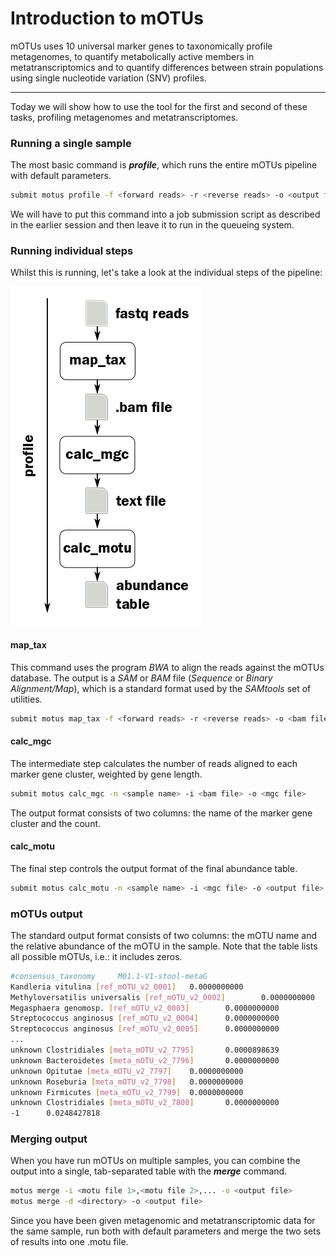 # Introduction to mOTUs
mOTUs uses 10 universal marker genes to taxonomically profile metagenomes, to quantify metabolically active members in metatranscriptomics and to quantify differences between strain populations using single nucleotide variation (SNV) profiles.

---

Today we will show how to use the tool for the first and second of these tasks, profiling metagenomes and metatranscriptomes.

### Running a single sample
The most basic command is ***profile***, which runs the entire mOTUs pipeline with default parameters.
```bash
submit motus profile -f <forward reads> -r <reverse reads> -o <output file> -t 12
```
We will have to put this command into a job submission script as described in the earlier session and then leave it to run in the queueing system.

### Running individual steps
Whilst this is running, let's take a look at the individual steps of the pipeline:

![motus_profile](/images/motus_profile.png)

#### map_tax
This command uses the program *BWA* to align the reads against the mOTUs database. The output is a *SAM* or *BAM* file (*Sequence* or *Binary Alignment/Map*), which is a standard format used by the *SAMtools* set of utilities.
```bash
submit motus map_tax -f <forward reads> -r <reverse reads> -o <bam file> -b -t 12
```

#### calc_mgc
The intermediate step calculates the number of reads aligned to each marker gene cluster, weighted by gene length.
```bash
submit motus calc_mgc -n <sample name> -i <bam file> -o <mgc file>
```
The output format consists of two columns: the name of the marker gene cluster and the count.

#### calc_motu
The final step controls the output format of the final abundance table.
```bash
submit motus calc_motu -n <sample name> -i <mgc file> -o <output file>
```

### mOTUs output
The standard output format consists of two columns: the mOTU name and the relative abundance of the mOTU in the sample. Note that the table lists all possible mOTUs, i.e.: it includes zeros.
```bash
#consensus_taxonomy     M01.1-V1-stool-metaG
Kandleria vitulina [ref_mOTU_v2_0001]   0.0000000000
Methyloversatilis universalis [ref_mOTU_v2_0002]        0.0000000000
Megasphaera genomosp. [ref_mOTU_v2_0003]        0.0000000000
Streptococcus anginosus [ref_mOTU_v2_0004]      0.0000000000
Streptococcus anginosus [ref_mOTU_v2_0005]      0.0000000000
...
unknown Clostridiales [meta_mOTU_v2_7795]       0.0000898639
unknown Bacteroidetes [meta_mOTU_v2_7796]       0.0000000000
unknown Opitutae [meta_mOTU_v2_7797]    0.0000000000
unknown Roseburia [meta_mOTU_v2_7798]   0.0000000000
unknown Firmicutes [meta_mOTU_v2_7799]  0.0000000000
unknown Clostridiales [meta_mOTU_v2_7800]       0.0000000000
-1      0.0248427818
```

### Merging output
When you have run mOTUs on multiple samples, you can combine the output into a single, tab-separated table with the ***merge*** command.
```bash
motus merge -i <motu file 1>,<motu file 2>,... -o <output file>
motus merge -d <directory> -o <output file>
```

Since you have been given metagenomic and metatranscriptomic data for the same sample, run both with default parameters and merge the two sets of results into one .motu file.
